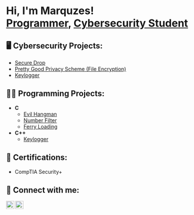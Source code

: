 <h1>Hi, I'm Marquzes! <br/><a href="https://github.com/markfordjr">Programmer</a>, <a href="https://www.linkedin.com/in/marquzesfordjr/">Cybersecurity Student</a></h1>

<h2>🖥️ Cybersecurity Projects:</h2>
<b></b>
  
  - [Secure Drop](https://github.com/markfordjr/Secure-Drop)
  - [Pretty Good Privacy Scheme (File Encryption)](https://github.com/markfordjr/Pretty-Good-Privacy-Scheme)
  - [Keylogger](https://github.com/joshmadakor1/Key-Logger-With-Email)
<h2>👨‍💻 Programming Projects:</h2>

- <b>C</b>
  - [Evil Hangman](https://github.com/markfordjr/HANGMAN)
  - [Number Filter](https://github.com/markfordjr/Number-Filter)
  - [Ferry Loading](https://github.com/markfordjr/Ferry-Loading)
- <b>C++</b>
  - [Keylogger](https://github.com/markfordjr/Keyboard-Logger)

<h2>📄 Certifications:</h2>

- CompTIA Security+

<h2> 🤳 Connect with me:</h2>

[<img align="left" alt="Marquzes Ford | LinkedIn" width="22px" src="https://itcnet.gr/wp-content/uploads/2020/09/Linkedin-logo-on-transparent-Background-PNG-.png" />][linkedin]
[<img align="left" alt="Marquzes Ford | LinkedIn" width="22px" src="http://freelogopng.com/images/all_img/1657906169gmail-logo-png.png" />][gmail]

[linkedin]: https://www.linkedin.com/in/marquzesfordjr/
[gmail]: marquzesfordjr@gmail.com
